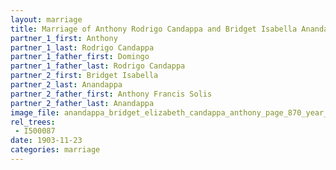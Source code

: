 ```yaml
---
layout: marriage
title: Marriage of Anthony Rodrigo Candappa and Bridget Isabella Anandappa
partner_1_first: Anthony
partner_1_last: Rodrigo Candappa
partner_1_father_first: Domingo
partner_1_father_last: Rodrigo Candappa
partner_2_first: Bridget Isabella
partner_2_last: Anandappa
partner_2_father_first: Anthony Francis Solis
partner_2_father_last: Anandappa
image_file: anandappa_bridget_elizabeth_candappa_anthony_page_870_year_1903
rel_trees:
 - I500087
date: 1903-11-23
categories: marriage
---
```


